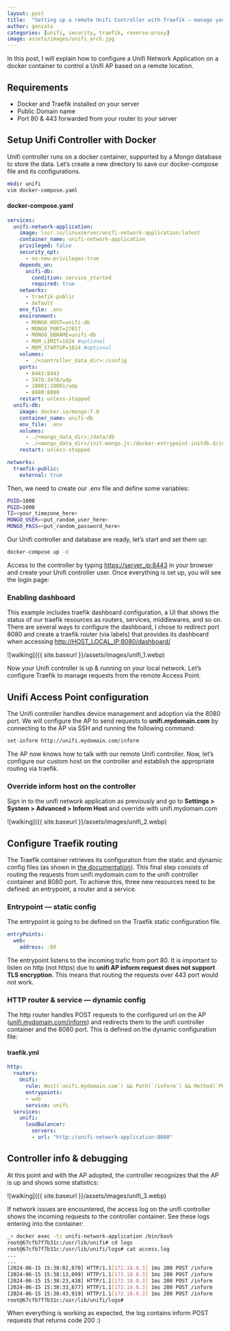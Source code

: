 ```yaml
---
layout: post
title:  "Setting up a remote Unifi Controller with Traefik — manage your APs over the internet"
author: gonzalo
categories: [unifi, security, traefik, reverse-proxy]
image: assets/images/unifi_arch.jpg
---
```


In this post, I will explain how to configure a Unifi Network Application on a docker container to control a Unifi AP based on a remote location.

## Requirements

* Docker and Traefik installed on your server
* Public Domain name
* Port 80 & 443 forwarded from your router to your server

## Setup Unifi Controller with Docker
Unifi controller runs on a docker container, supported by a Mongo database to store the data. Let’s create a new directory to save our docker-compose file and its configurations.

```bash
mkdir unifi
vim docker-compose.yaml
```
#### docker-compose.yaml
```yaml
services:
  unifi-network-application:
    image: lscr.io/linuxserver/unifi-network-application:latest
    container_name: unifi-network-application
    privileged: false
    security_opt:
      - no-new-privileges:true
    depends_on:
      unifi-db:
        condition: service_started
        required: true
    networks:
      - traefik-public
      - default
    env_file: .env
    environment:
      - MONGO_HOST=unifi-db
      - MONGO_PORT=27017
      - MONGO_DBNAME=unifi-db
      - MEM_LIMIT=1024 #optional
      - MEM_STARTUP=1024 #optional
    volumes:
      - ./<controller_data_dir>:/config
    ports:
      - 8443:8443
      - 3478:3478/udp
      - 10001:10001/udp
      - 8080:8080
    restart: unless-stopped
  unifi-db:
    image: docker.io/mongo:7.0
    container_name: unifi-db
    env_file: .env
    volumes:
      - ./<mongo_data_dir>:/data/db
      - ./<mongo_data_dir>/init-mongo.js:/docker-entrypoint-initdb.d/init-mongo.js:ro
    restart: unless-stopped

networks:
  traefik-public:
    external: true
```
Then, we need to create our .env file and define some variables:

```bash
PUID=1000
PGID=1000
TZ=<your_timezone_here>
MONGO_USER=<put_random_user_here>
MONGO_PASS=<put_random_password_here>
```

Our Unifi controller and database are ready, let’s start and set them up:

```bash
docker-compose up -d
```
Access to the controller by typing [https://server_ip:8443](https://server_ip:8443) in your browser and create your Unifi controller user. Once everything is set up, you will see the login page:


### Enabling dashboard
This example includes traefik dashboard configuration, a UI that shows the status of our traefik resources as routers, services, middlewares, and so on. There are several ways to configure the dashboard, I chose to redirect port 8080 and create a traefik router (via labels) that provides its dashboard when accessing [http://HOST_LOCAL_IP:8080/dashboard/](http://HOST_LOCAL_IP:8080/dashboard/)

![walking]({{ site.baseurl }}/assets/images/unifi_1.webp)

Now your Unifi controller is up & running on your local network. Let’s configure Traefik to manage requests from the remote Access Point.

## Unifi Access Point configuration
The Unifi controller handles device management and adoption via the 8080 port. We will configure the AP to send requests to **unifi.mydomain.com** by connecting to the AP via SSH and running the following command:

```bash
set-inform http://unifi.mydomain.com/inform
```

The AP now knows how to talk with our remote Unifi controller. Now, let’s configure our custom host on the controller and establish the appropriate routing via traefik.

### Override inform host on the controller

Sign in to the unifi network application as previously and go to **Settings > System > Advanced > Inform Host** and override with unifi.mydomain.com

![walking]({{ site.baseurl }}/assets/images/unifi_2.webp)

## Configure Traefik routing
The Traefik container retrieves its configuration from the static and dynamic config files (as shown in [the documentation](https://doc.traefik.io/traefik/getting-started/configuration-overview/)). This final step consists of routing the requests from unifi.mydomain.com to the unifi controller container and 8080 port. To achieve this, three new resources need to be defined: an entrypoint, a router and a service.

### Entrypoint — static config
The entrypoint is going to be defined on the Traefik static configuration file.

```yaml
entryPoints:
  web:
    address: :80
```

The entrypoint listens to the incoming trafic from port 80. It is important to listen on http (not https) due to **unifi AP inform request does not support TLS encryption**. This means that routing the requests over 443 port would not work.

### HTTP router & service — dynamic config
The http router handles POST requests to the configured url on the AP ([unifi.mydomain.com/inform](unifi.mydomain.com/inform)) and redirects them to the unifi controller container and the 8080 port. This is defined on the dynamic configuration file:


#### traefik.yml
```yaml
http:
  routers:
    Unifi:
      rule: Host(`unifi.mydomain.com`) && Path(`/inform`) && Method(`POST`)
      entrypoints:
      - web
      service: unifi
  services:
    unifi:
      loadBalancer:
        servers:
        - url: "http://unifi-network-application:8080"
```
## Controller info & debugging
At this point and with the AP adopted, the controller recognizes that the AP is up and shows some statistics:

![walking]({{ site.baseurl }}/assets/images/unifi_3.webp)

If network issues are encountered, the access log on the unifi controller shows the incoming requests to the controller container. See these logs entering into the container:

```bash
_> docker exec -ti unifi-network-application /bin/bash
root@67cfb7f7b31c:/usr/lib/unifi# cd logs
root@67cfb7f7b31c:/usr/lib/unifi/logs# cat access.log
...
...
[2024-06-15 15:38:02,870] HTTP/1.1[172.18.0.3] 1ms 200 POST /inform
[2024-06-15 15:38:13,099] HTTP/1.1[172.18.0.3] 1ms 200 POST /inform
[2024-06-15 15:38:23,438] HTTP/1.1[172.18.0.3] 1ms 200 POST /inform
[2024-06-15 15:38:33,677] HTTP/1.1[172.18.0.3] 1ms 200 POST /inform
[2024-06-15 15:38:43,919] HTTP/1.1[172.18.0.3] 1ms 200 POST /inform
root@67cfb7f7b31c:/usr/lib/unifi/logs#
```

When everything is working as expected, the log contains inform POST requests that returns code 200 :)
